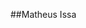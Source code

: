 ##Matheus Issa
<!--stackedit_data:
eyJoaXN0b3J5IjpbMTc0NTg1MTEsOTQ4NTI5ODYyLDk0ODUyOT
g2MiwtMTI3MjYxOTcxLC0zNTA0NTUwNjksLTE2NDk1MDU1NDcs
MTgwMzIzNDA1LDEyODQ3MTcyOThdfQ==
-->